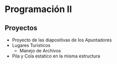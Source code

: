 # Programación II

## Proyectos
* Proyecto de las diapositivas de los Apuntadores
* Lugares Turisticos
  * Manejo de Archivos
* Pila y Cola estatico en la misma estructura